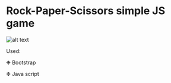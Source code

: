 # Rock-Paper-Scissors simple JS game

![alt text](https://github.com/CharlotteMoriarty/Rock-Paper-Scissors/blob/master/image/gra_rock.PNG)

Used:

  ❉ Bootstrap
  
  ❉ Java script
